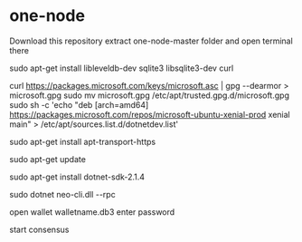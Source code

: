 # one-node
Download this repository 
extract one-node-master folder and open terminal there


sudo apt-get install libleveldb-dev sqlite3 libsqlite3-dev curl

curl https://packages.microsoft.com/keys/microsoft.asc | gpg --dearmor > microsoft.gpg
sudo mv microsoft.gpg /etc/apt/trusted.gpg.d/microsoft.gpg
sudo sh -c 'echo "deb [arch=amd64] https://packages.microsoft.com/repos/microsoft-ubuntu-xenial-prod xenial main" > /etc/apt/sources.list.d/dotnetdev.list'

sudo apt-get install apt-transport-https

sudo apt-get update

sudo apt-get install dotnet-sdk-2.1.4


sudo dotnet neo-cli.dll --rpc



open wallet  walletname.db3
enter password


start consensus






